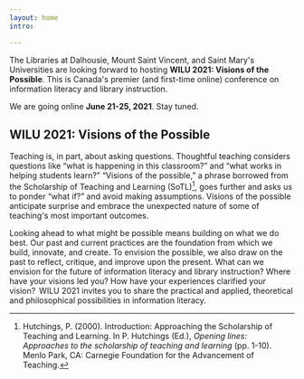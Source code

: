 ```yaml
---
layout: home
intro:

---
```

The Libraries at Dalhousie, Mount Saint Vincent, and Saint Mary's Universities are looking forward to hosting **WILU 2021: Visions of the Possible**. This is Canada's premier (and first-time online) conference on information literacy and library instruction.

We are going online **June 21-25, 2021**. Stay tuned.

## WILU 2021: Visions of the Possible

Teaching is, in part, about asking questions. Thoughtful teaching considers questions like “what is happening in this classroom?” and “what works in helping students learn?”  “Visions of the possible,” a phrase borrowed from the Scholarship of Teaching and Learning (SoTL)[^1], goes further and asks us to ponder “what if?” and avoid making assumptions. Visions of the possible anticipate surprise and embrace the unexpected nature of some of teaching's most important outcomes.

Looking ahead to what might be possible means building on what we do best. Our past and current practices are the foundation from which we build, innovate, and create. To envision the possible, we also draw on the past to reflect, critique, and improve upon the present. What can we envision for the future of information literacy and library instruction? Where have your visions led you? How have your experiences clarified your vision?  WILU 2021 invites you to share the practical and applied, theoretical and philosophical possibilities in information literacy.

[^1]: Hutchings, P. (2000). Introduction: Approaching the Scholarship of Teaching and Learning. In P. Hutchings (Ed.), *Opening lines: Approaches to the scholarship of teaching and learning* (pp. 1-10). Menlo Park, CA: Carnegie Foundation for the Advancement of Teaching.


 <!-- <a href="#" class="image main"><img src="{{ 'assets/images/pic01.jpg' | relative_url }}" alt="" /></a>-->
